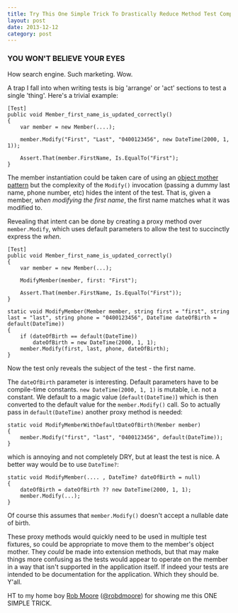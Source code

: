 ```yaml
---
title: Try This One Simple Trick To Drastically Reduce Method Test Complexity And Reveal Intent Using Default Arguments
layout: post
date: 2013-12-12
category: post
---
```


### YOU WON'T BELIEVE YOUR EYES

How search engine. Such marketing. Wow.

A trap I fall into when writing tests is big 'arrange' or 'act' sections to test a single 'thing'. Here's a trivial example:

	[Test]
	public void Member_first_name_is_updated_correctly()
	{
		var member = new Member(....);

		member.Modify("First", "Last", "0400123456", new DateTime(2000, 1, 1));

		Assert.That(member.FirstName, Is.EqualTo("First");
	}

The member instantiation could be taken care of using an [object mother pattern](https://martinfowler.com/bliki/ObjectMother.html) but the complexity of the `Modify()` invocation (passing a dummy last name, phone number, etc) hides the intent of the test. That is, given a member, *when modifying the first name*, the first name matches what it was modified to.

Revealing that intent can be done by creating a proxy method over `member.Modify`, which uses default parameters to allow the test to succinctly express the *when*.

	[Test]
	public void Member_first_name_is_updated_correctly()
	{
		var member = new Member(...);

		ModifyMember(member, first: "First");

		Assert.That(member.FirstName, Is.EqualTo("First"));
	}

	static void ModifyMember(Member member, string first = "first", string last = "last", string phone = "0400123456", DateTime dateOfBirth = default(DateTime))
	{
		if (dateOfBirth == default(DateTime))
			dateOfBirth = new DateTime(2000, 1, 1);
		member.Modify(first, last, phone, dateOfBirth);
	}

Now the test only reveals the subject of the test - the first name.

The `dateOfBirth` parameter is interesting. Default parameters have to be compile-time constants. `new DateTime(2000, 1, 1)` is mutable, i.e. not a constant. We default to a magic value (`default(DateTime)`) which is then converted to the default value for the `member.Modify()` call. So to actually pass in `default(DateTime)` another proxy method is needed:

	static void ModifyMemberWithDefaultDateOfBirth(Member member) 
	{
		member.Modify("first", "last", "0400123456", default(DateTime));
	}

which is annoying and not completely DRY, but at least the test is nice. A better way would be to use `DateTime?`:

	static void ModifyMember(.... , DateTime? dateOfBirth = null)
	{
		dateOfBirth = dateOfBirth ?? new DateTime(2000, 1, 1);
		member.Modify(...);
	}

Of course this assumes that `member.Modify()` doesn't accept a nullable date of birth.

These proxy methods would quickly need to be used in multiple test fixtures, so could be appropriate to move them to the member's object mother. They _could_ be made into extension methods, but that may make things more confusing as the tests would appear to operate on the member in a way that isn't supported in the application itself. If indeed your tests are intended to be documentation for the application. Which they should be. Y'all.

HT to my home boy [Rob Moore](https://robdmoore.id.au/) ([@robdmoore](https://twitter.com/robdmoore)) for showing me this ONE SIMPLE TRICK.



